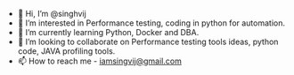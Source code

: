 - 👋 Hi, I’m @singhvij
- 👀 I’m interested in Performance testing, coding in python for automation.
- 🌱 I’m currently learning Python, Docker and DBA.
- 💞️ I’m looking to collaborate on Performance testing tools ideas, python code, JAVA profiling tools.
- 📫 How to reach me  - iamsingvij@gmail.com

<!---
singhvij/singhvij is a ✨ special ✨ repository because its `README.md` (this file) appears on your GitHub profile.
You can click the Preview link to take a look at your changes.
--->
